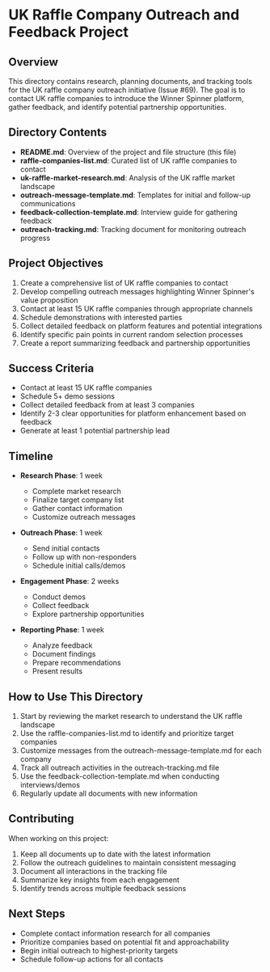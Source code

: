 # UK Raffle Company Outreach and Feedback Project

## Overview

This directory contains research, planning documents, and tracking tools for the UK raffle company outreach initiative (Issue #69). The goal is to contact UK raffle companies to introduce the Winner Spinner platform, gather feedback, and identify potential partnership opportunities.

## Directory Contents

- **README.md**: Overview of the project and file structure (this file)
- **raffle-companies-list.md**: Curated list of UK raffle companies to contact
- **uk-raffle-market-research.md**: Analysis of the UK raffle market landscape
- **outreach-message-template.md**: Templates for initial and follow-up communications
- **feedback-collection-template.md**: Interview guide for gathering feedback
- **outreach-tracking.md**: Tracking document for monitoring outreach progress

## Project Objectives

1. Create a comprehensive list of UK raffle companies to contact
2. Develop compelling outreach messages highlighting Winner Spinner's value proposition
3. Contact at least 15 UK raffle companies through appropriate channels
4. Schedule demonstrations with interested parties
5. Collect detailed feedback on platform features and potential integrations
6. Identify specific pain points in current random selection processes
7. Create a report summarizing feedback and partnership opportunities

## Success Criteria

- Contact at least 15 UK raffle companies
- Schedule 5+ demo sessions
- Collect detailed feedback from at least 3 companies
- Identify 2-3 clear opportunities for platform enhancement based on feedback
- Generate at least 1 potential partnership lead

## Timeline

- **Research Phase**: 1 week
  - Complete market research
  - Finalize target company list
  - Gather contact information
  - Customize outreach messages

- **Outreach Phase**: 1 week
  - Send initial contacts
  - Follow up with non-responders
  - Schedule initial calls/demos

- **Engagement Phase**: 2 weeks
  - Conduct demos
  - Collect feedback
  - Explore partnership opportunities

- **Reporting Phase**: 1 week
  - Analyze feedback
  - Document findings
  - Prepare recommendations
  - Present results

## How to Use This Directory

1. Start by reviewing the market research to understand the UK raffle landscape
2. Use the raffle-companies-list.md to identify and prioritize target companies
3. Customize messages from the outreach-message-template.md for each company
4. Track all outreach activities in the outreach-tracking.md file
5. Use the feedback-collection-template.md when conducting interviews/demos
6. Regularly update all documents with new information

## Contributing

When working on this project:
1. Keep all documents up to date with the latest information
2. Follow the outreach guidelines to maintain consistent messaging
3. Document all interactions in the tracking file
4. Summarize key insights from each engagement
5. Identify trends across multiple feedback sessions

## Next Steps

- Complete contact information research for all companies
- Prioritize companies based on potential fit and approachability
- Begin initial outreach to highest-priority targets
- Schedule follow-up actions for all contacts